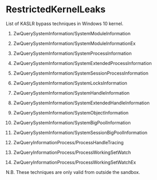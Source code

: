 # RestrictedKernelLeaks

List of KASLR bypass techniques in Windows 10 kernel.


1) ZwQuerySystemInformation/SystemModuleInformation

2) ZwQuerySystemInformation/SystemModuleInformationEx

3) ZwQuerySystemInformation/SystemProcessInformation

4) ZwQuerySystemInformation/SystemExtendedProcessInformation

5) ZwQuerySystemInformation/SystemSessionProcessInformation

6) ZwQuerySystemInformation/SystemLocksInformation

7) ZwQuerySystemInformation/SystemHandleInformation

8) ZwQuerySystemInformation/SystemExtendedHandleInformation

9) ZwQuerySystemInformation/SystemObjectInformation

10) ZwQuerySystemInformation/SystemBigPoolInformation

11) ZwQuerySystemInformation/SystemSessionBigPoolInformation

12) ZwQueryInformationProcess/ProcessHandleTracing

13) ZwQueryInformationProcess/ProcessWorkingSetWatch

14) ZwQueryInformationProcess/ProcessWorkingSetWatchEx


N.B. These techniques are only valid from outside the sandbox.

